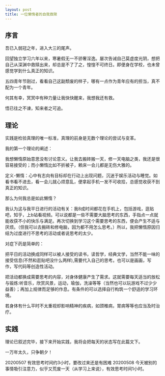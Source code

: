 ```yaml
---
layout: post
title: 一位懒惰者的自我救赎
---
```

序言
---
吾已入弱冠之年，进入大三的尾声。

回望独立学习六年以来，寒暑假无一不骄奢淫逸。屡次告诫自己莫虚度光阴，想把自己从深渊中救赎出来，却总是不了了之，惶惶不可终日。即便身在学校，也未曾感觉学到什么真正的知识。

五四青年节刚过，看看自己这副颓废的样子，哪有一点作为青年应有的担当，真不配为一个青年。

何其有幸，冥冥中有种力量让我快快醒来，我想我还有救。

悟已往之不谏，知来者之可追。


理论
---
实践是检验真理的唯一标准，真理的前身是无数个理论的尝试与变革。

我的第一个理论的阐述：

我想懒惰原始意思没有讨论意义。让我去搬砖搬一天，修一天电脑之类，我还是很容易接受的；而小懒惰比如不折被子，赖床一会儿都是无伤大雅的。

定义-懒惰：心中有志向有目标却在行动上出现问题，沉迷于娱乐活动与睡觉。如看书看不进去，看一会儿就心烦意乱，便拿起手机一发不可收拾，总感觉收获不到真正的知识。

那么为何我总是如此懒惰？

我认为这与我平日进行的活动有关：我8成时间都花在手机上，包括游戏，逛贴吧，知乎，上b站看视频。可以说都是一些不需要大脑思考的东西，手指点一点就能收获不小的快乐与满足。再次切换到学习这个需要思考的东西，便会产生不适与厌烦。（但我可以去搬砖和修电脑，因为都不用怎么思考。）所以，我把懒惰原因归结为过度进行不思考的活动或者说思考的太少。

对症下药是简单的：

把平日的活动换成同样可以被人接受的读书，读哲学，经典文学，当然不能一味的接受信息(不然和逛贴吧没什么两样),需要代入自己的思考。也可以是画画，写作，写代码等创造性活动。

把活动都换成需要思考的内容，对身体健康产生了需求。这就需要每天适当的放松与锻炼:听音乐，欣赏风景，运动，瑜伽，洗澡等等（当然也可以玩游戏不过少少益善）；再加上规律而足够的作息。有条件的可以选择自行构筑一个舒适的学习环境。

若身体有什么平时不太重视却影响精神的疾病，如颈椎病，胃病等等也应当及时治疗。

实践
---
理论已叙述完毕，接下来开始实践，我将会把每天的状态写在此篇文下。

一万年太久，只争朝夕！


20200507 有效思考时间约3小时，要改过来还是有困难
20200508 今天被别的事情吸引注意力，似乎又荒废一天（从学习上来说），有效思考时间1小时。

